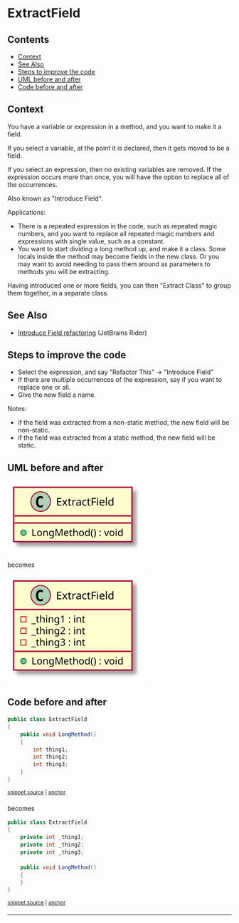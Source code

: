 <!--
GENERATED FILE - DO NOT EDIT
This file was generated by [MarkdownSnippets](https://github.com/SimonCropp/MarkdownSnippets).
Source File: /docs/Extract/mdsource/ExtractField.source.md
To change this file edit the source file and then execute ./run_markdown_templates.sh.
-->

# ExtractField

<!-- toc -->
## Contents

  * [Context](#context)
  * [See Also](#see-also)
  * [Steps to improve the code](#steps-to-improve-the-code)
  * [UML before and after](#uml-before-and-after)
  * [Code before and after](#code-before-and-after)<!-- endToc -->

 <!-- include: ExtractField.description. path: /RefactoringSamples/Before/Extract/ExtractField.description.include.md -->
## Context

You have a variable or expression in a method, and you want to make it a field.

If you select a variable, at the point it is declared, then it gets moved to be a field.

If you select an expression, then no existing variables are removed. If the expression occurs more than once, you will have the option to replace all of the occurrences.

Also known as "Introduce Field".

Applications:

* There is a repeated expression in the code, such as repeated magic numbers, and you want to replace all repeated magic numbers and expressions with single value, such as a constant.
* You want to start dividing a long method up, and make it a class. Some locals inside the method may become fields in the new class. Or you may want to avoid needing to pass them around as parameters to methods you will be extracting.

Having introduced one or more fields, you can then "Extract Class" to group them together, in a separate class.

## See Also

* [Introduce Field refactoring](https://www.jetbrains.com/help/rider/Refactorings__Introduce_Field.html) (JetBrains Rider)

## Steps to improve the code

* Select the expression, and say "Refactor This" -> "Introduce Field"
* If there are multiple occurrences of the expression, say if you want to replace one or all.
* Give the new field a name.

Notes:

* if the field was extracted from a non-static method, the new field will be non-static.
* if the field was extracted from a static method, the new field will be static. <!-- endInclude -->

## UML before and after

![ExtractField - Before](../../uml/Before/Extract/ExtractField.svg?raw=true)

becomes

![ExtractField - After](../../uml/After/Extract/ExtractField.svg?raw=true)

## Code before and after

<!-- snippet: ExtractField-Before -->
<a id='snippet-extractfield-before'></a>
```cs
public class ExtractField
{
    public void LongMethod()
    {
        int thing1;
        int thing2;
        int thing3;
    }
}
```
<sup><a href='/RefactoringSamples/Before/Extract/ExtractField.cs#L3-L13' title='Snippet source file'>snippet source</a> | <a href='#snippet-extractfield-before' title='Start of snippet'>anchor</a></sup>
<!-- endSnippet -->

becomes

<!-- snippet: ExtractField-After -->
<a id='snippet-extractfield-after'></a>
```cs
public class ExtractField
{
    private int _thing1;
    private int _thing2;
    private int _thing3;

    public void LongMethod()
    {
    }
}
```
<sup><a href='/RefactoringSamples/After/Extract/ExtractField.cs#L3-L14' title='Snippet source file'>snippet source</a> | <a href='#snippet-extractfield-after' title='Start of snippet'>anchor</a></sup>
<!-- endSnippet -->

-----

